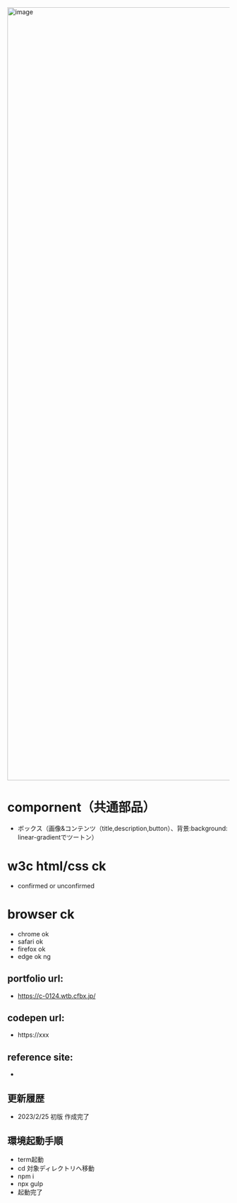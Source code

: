 <img width="1749" alt="image" src="https://user-images.githubusercontent.com/99580997/221341927-8781ebd6-f218-43f0-b946-bb30c6454fbc.png">

# compornent（共通部品）
- ボックス（画像&コンテンツ（title,description,button）、背景:background: linear-gradientでツートン）

# w3c html/css ck
- confirmed or unconfirmed

# browser ck
- chrome ok
- safari ok
- firefox ok
- edge ok ng

## portfolio url:

- https://c-0124.wtb.cfbx.jp/

## codepen url:
- https://xxx

## reference site:
- 

## 更新履歴

- 2023/2/25 初版 作成完了

## 環境起動手順
- term起動
- cd 対象ディレクトリへ移動
- npm i
- npx gulp
- 起動完了
